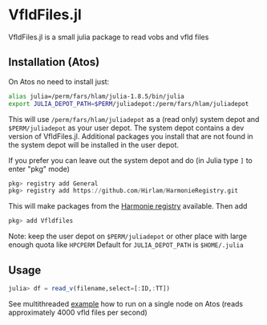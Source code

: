 # VfldFiles.jl

VfldFiles.jl is a small julia package to read vobs and vfld files  



## Installation (Atos) 

On Atos no need to install just:  

```bash
alias julia=/perm/fars/hlam/julia-1.8.5/bin/julia
export JULIA_DEPOT_PATH=$PERM/juliadepot:/perm/fars/hlam/juliadepot
```

This will use `/perm/fars/hlam/juliadepot` as a (read only) system depot and `$PERM/juliadepot` as your user depot. The system depot contains a dev version of VfldFiles.jl. Additional packages you install that are not found in the system depot will be installed in the user depot. 


If you prefer you can leave out the system depot and do (in Julia type `]` to enter "pkg" mode)

```julia
pkg> registry add General
pkg> registry add https://github.com/Hirlam/HarmonieRegistry.git
```

This will make packages from the [Harmonie registry](https://github.com/Hirlam/HarmonieRegistry) available.  Then add 

```julia 
pkg> add Vfldfiles
```

Note: keep the user depot on `$PERM/juliadepot` or other place with large enough quota like `HPCPERM`   Default for `JULIA_DEPOT_PATH` is `$HOME/.julia` 

## Usage

```julia
julia> df = read_v(filename,select=[:ID,:TT])
```

See multithreaded [example](docs/src/multithreading.md) how to run on a single node on Atos (reads approximately 4000 vfld files per second)  
